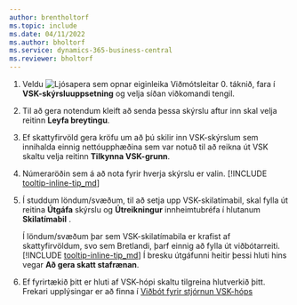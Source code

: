 ```yaml
---
author: brentholtorf
ms.topic: include
ms.date: 04/11/2022
ms.author: bholtorf
ms.service: dynamics-365-business-central
ms.reviewer: bholtorf
---
```

1. Veldu ![Ljósapera sem opnar eiginleika Viðmótsleitar 0.](../media/ui-search/search_small.png "Segðu mér hvað þú vilt gera") táknið, fara í **VSK-skýrsluuppsetning** og velja síðan viðkomandi tengil.  
2. Til að gera notendum kleift að senda þessa skýrslu aftur inn skal velja reitinn **Leyfa breytingu**.  
3. Ef skattyfirvöld gera kröfu um að þú skilir inn VSK-skýrslum sem innihalda einnig nettóupphæðina sem var notuð til að reikna út VSK skaltu velja reitinn **Tilkynna VSK-grunn**.  
4. Númeraröðin sem á að nota fyrir hverja skýrslu er valin. [!INCLUDE [tooltip-inline-tip_md](tooltip-inline-tip_md.md)]  
5. Í studdum löndum/svæðum, til að setja upp VSK-skilatímabil, skal fylla út reitina **Útgáfa** skýrslu og **Útreikningur** innheimtubréfa í hlutanum **Skilatímabil** .  

    Í löndum/svæðum þar sem VSK-skilatímabila er krafist af skattyfirvöldum, svo sem Bretlandi, þarf einnig að fylla út viðbótarreiti. [!INCLUDE [tooltip-inline-tip_md](tooltip-inline-tip_md.md)]  Í bresku útgáfunni heitir þessi hluti hins vegar **Að gera skatt stafrænan**.
6. Ef fyrirtækið þitt er hluti af VSK-hópi skaltu tilgreina hlutverkið þitt. Frekari upplýsingar er að finna í [Viðbót fyrir stjórnun VSK-hóps](../ui-extensions-vat-group.md)  
